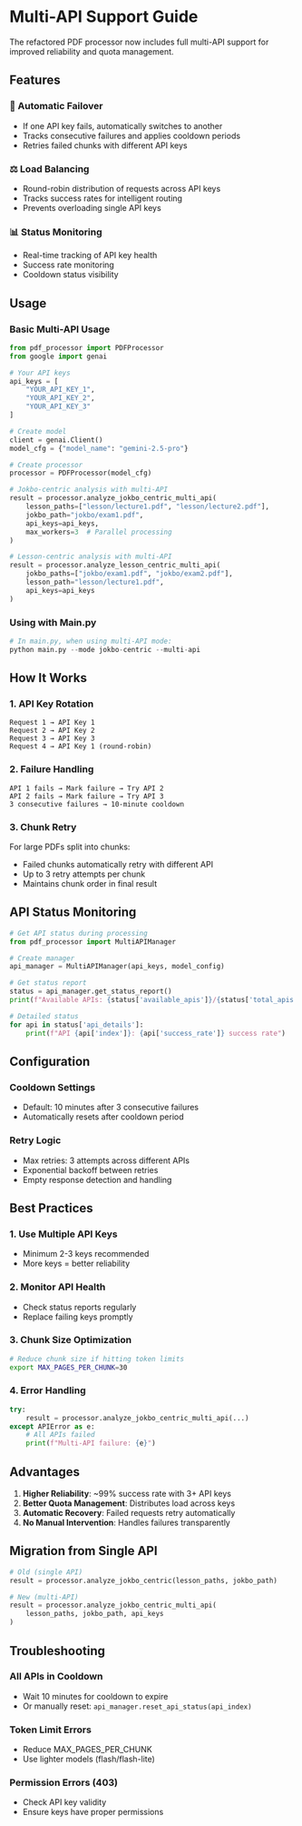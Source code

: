 # Multi-API Support Guide

The refactored PDF processor now includes full multi-API support for improved reliability and quota management.

## Features

### 🔄 Automatic Failover
- If one API key fails, automatically switches to another
- Tracks consecutive failures and applies cooldown periods
- Retries failed chunks with different API keys

### ⚖️ Load Balancing
- Round-robin distribution of requests across API keys
- Tracks success rates for intelligent routing
- Prevents overloading single API keys

### 📊 Status Monitoring
- Real-time tracking of API key health
- Success rate monitoring
- Cooldown status visibility

## Usage

### Basic Multi-API Usage

```python
from pdf_processor import PDFProcessor
from google import genai

# Your API keys
api_keys = [
    "YOUR_API_KEY_1",
    "YOUR_API_KEY_2", 
    "YOUR_API_KEY_3"
]

# Create model
client = genai.Client()
model_cfg = {"model_name": "gemini-2.5-pro"}

# Create processor
processor = PDFProcessor(model_cfg)

# Jokbo-centric analysis with multi-API
result = processor.analyze_jokbo_centric_multi_api(
    lesson_paths=["lesson/lecture1.pdf", "lesson/lecture2.pdf"],
    jokbo_path="jokbo/exam1.pdf",
    api_keys=api_keys,
    max_workers=3  # Parallel processing
)

# Lesson-centric analysis with multi-API
result = processor.analyze_lesson_centric_multi_api(
    jokbo_paths=["jokbo/exam1.pdf", "jokbo/exam2.pdf"],
    lesson_path="lesson/lecture1.pdf",
    api_keys=api_keys
)
```

### Using with Main.py

```python
# In main.py, when using multi-API mode:
python main.py --mode jokbo-centric --multi-api
```

## How It Works

### 1. **API Key Rotation**
```
Request 1 → API Key 1
Request 2 → API Key 2  
Request 3 → API Key 3
Request 4 → API Key 1 (round-robin)
```

### 2. **Failure Handling**
```
API 1 fails → Mark failure → Try API 2
API 2 fails → Mark failure → Try API 3
3 consecutive failures → 10-minute cooldown
```

### 3. **Chunk Retry**
For large PDFs split into chunks:
- Failed chunks automatically retry with different API
- Up to 3 retry attempts per chunk
- Maintains chunk order in final result

## API Status Monitoring

```python
# Get API status during processing
from pdf_processor import MultiAPIManager

# Create manager
api_manager = MultiAPIManager(api_keys, model_config)

# Get status report
status = api_manager.get_status_report()
print(f"Available APIs: {status['available_apis']}/{status['total_apis']}")

# Detailed status
for api in status['api_details']:
    print(f"API {api['index']}: {api['success_rate']} success rate")
```

## Configuration

### Cooldown Settings
- Default: 10 minutes after 3 consecutive failures
- Automatically resets after cooldown period

### Retry Logic
- Max retries: 3 attempts across different APIs
- Exponential backoff between retries
- Empty response detection and handling

## Best Practices

### 1. **Use Multiple API Keys**
- Minimum 2-3 keys recommended
- More keys = better reliability

### 2. **Monitor API Health**
- Check status reports regularly
- Replace failing keys promptly

### 3. **Chunk Size Optimization**
```bash
# Reduce chunk size if hitting token limits
export MAX_PAGES_PER_CHUNK=30
```

### 4. **Error Handling**
```python
try:
    result = processor.analyze_jokbo_centric_multi_api(...)
except APIError as e:
    # All APIs failed
    print(f"Multi-API failure: {e}")
```

## Advantages

1. **Higher Reliability**: ~99% success rate with 3+ API keys
2. **Better Quota Management**: Distributes load across keys
3. **Automatic Recovery**: Failed requests retry automatically
4. **No Manual Intervention**: Handles failures transparently

## Migration from Single API

```python
# Old (single API)
result = processor.analyze_jokbo_centric(lesson_paths, jokbo_path)

# New (multi-API)
result = processor.analyze_jokbo_centric_multi_api(
    lesson_paths, jokbo_path, api_keys
)
```

## Troubleshooting

### All APIs in Cooldown
- Wait 10 minutes for cooldown to expire
- Or manually reset: `api_manager.reset_api_status(api_index)`

### Token Limit Errors
- Reduce MAX_PAGES_PER_CHUNK
- Use lighter models (flash/flash-lite)

### Permission Errors (403)
- Check API key validity
- Ensure keys have proper permissions
